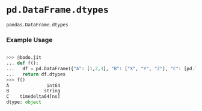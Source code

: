# `pd.DataFrame.dtypes`


`pandas.DataFrame.dtypes`

### Example Usage

```py

>>> @bodo.jit
... def f():
...   df = pd.DataFrame({"A": [1,2,3], "B": ["X", "Y", "Z"], "C": [pd.Timedelta(10, unit="D"), pd.Timedelta(10, unit="H"), pd.Timedelta(10, unit="S")]})
...   return df.dtypes
>>> f()
A              int64
B             string
C    timedelta64[ns]
dtype: object
```


